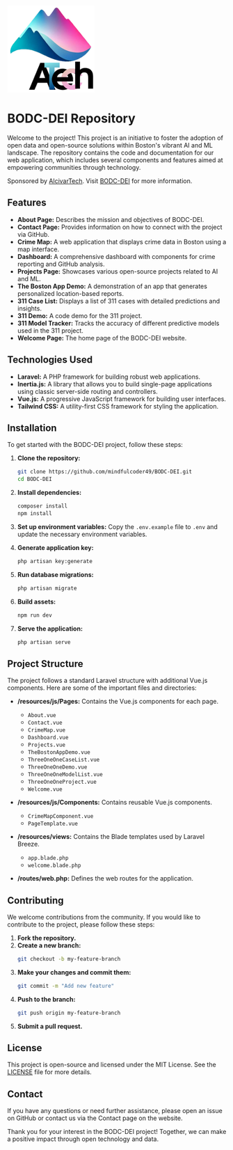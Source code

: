 
<img src="https://github.com/mindfulcoder49/bodc-dei/blob/main/public/images/logo.png" alt="BODC-DEI Logo" width="200"/>


# BODC-DEI Repository

Welcome to the  project! This project is an initiative to foster the adoption of open data and open-source solutions within Boston's vibrant AI and ML landscape. The repository contains the code and documentation for our web application, which includes several components and features aimed at empowering communities through technology.

Sponsored by [AlcivarTech](https://alcivartech.com). Visit [BODC-DEI](https://boston-ai-project.alcivartech.com) for more information.

## Features

- **About Page:** Describes the mission and objectives of BODC-DEI.
- **Contact Page:** Provides information on how to connect with the project via GitHub.
- **Crime Map:** A web application that displays crime data in Boston using a map interface.
- **Dashboard:** A comprehensive dashboard with components for crime reporting and GitHub analysis.
- **Projects Page:** Showcases various open-source projects related to AI and ML.
- **The Boston App Demo:** A demonstration of an app that generates personalized location-based reports.
- **311 Case List:** Displays a list of 311 cases with detailed predictions and insights.
- **311 Demo:** A code demo for the 311 project.
- **311 Model Tracker:** Tracks the accuracy of different predictive models used in the 311 project.
- **Welcome Page:** The home page of the BODC-DEI website.

## Technologies Used

- **Laravel:** A PHP framework for building robust web applications.
- **Inertia.js:** A library that allows you to build single-page applications using classic server-side routing and controllers.
- **Vue.js:** A progressive JavaScript framework for building user interfaces.
- **Tailwind CSS:** A utility-first CSS framework for styling the application.

## Installation

To get started with the BODC-DEI project, follow these steps:

1. **Clone the repository:**
   ```bash
   git clone https://github.com/mindfulcoder49/BODC-DEI.git
   cd BODC-DEI
   ```

2. **Install dependencies:**
   ```bash
   composer install
   npm install
   ```

3. **Set up environment variables:**
   Copy the `.env.example` file to `.env` and update the necessary environment variables.

4. **Generate application key:**
   ```bash
   php artisan key:generate
   ```

5. **Run database migrations:**
   ```bash
   php artisan migrate
   ```

6. **Build assets:**
   ```bash
   npm run dev
   ```

7. **Serve the application:**
   ```bash
   php artisan serve
   ```

## Project Structure

The project follows a standard Laravel structure with additional Vue.js components. Here are some of the important files and directories:

- **/resources/js/Pages:** Contains the Vue.js components for each page.
  - `About.vue`
  - `Contact.vue`
  - `CrimeMap.vue`
  - `Dashboard.vue`
  - `Projects.vue`
  - `TheBostonAppDemo.vue`
  - `ThreeOneOneCaseList.vue`
  - `ThreeOneOneDemo.vue`
  - `ThreeOneOneModelList.vue`
  - `ThreeOneOneProject.vue`
  - `Welcome.vue`

- **/resources/js/Components:** Contains reusable Vue.js components.
  - `CrimeMapComponent.vue`
  - `PageTemplate.vue`

- **/resources/views:** Contains the Blade templates used by Laravel Breeze.
  - `app.blade.php`
  - `welcome.blade.php`

- **/routes/web.php:** Defines the web routes for the application.

## Contributing

We welcome contributions from the community. If you would like to contribute to the project, please follow these steps:

1. **Fork the repository.**
2. **Create a new branch:**
   ```bash
   git checkout -b my-feature-branch
   ```
3. **Make your changes and commit them:**
   ```bash
   git commit -m "Add new feature"
   ```
4. **Push to the branch:**
   ```bash
   git push origin my-feature-branch
   ```
5. **Submit a pull request.**

## License

This project is open-source and licensed under the MIT License. See the [LICENSE](LICENSE) file for more details.

## Contact

If you have any questions or need further assistance, please open an issue on GitHub or contact us via the Contact page on the website.

Thank you for your interest in the BODC-DEI project! Together, we can make a positive impact through open technology and data.